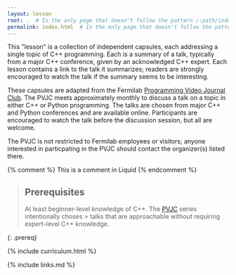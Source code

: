 ```yaml
---
layout: lesson
root: .  # Is the only page that doesn't follow the pattern /:path/index.html
permalink: index.html  # Is the only page that doesn't follow the pattern /:path/index.html
---
```


This "lesson" is a collection of independent capsules, each addressing a single topic of C++ programming.
Each is a summary of a talk, typically from a major C++ conference, given by an acknowledged C++ expert.
Each lesson contains a link to the talk it summarizes; readers are strongly encouraged to watch the talk
if the summary seems to be interesting.

These capsules are adapted from the Fermilab
[Programming Video Journal Club](https://indico.fnal.gov/category/1164/).
The PVJC meets approximately monthly to discuss a talk on a topic in either C++ or Python programming.
The talks are chosen from major C++ and Python conferences and are available online.
Participants are encouraged to watch the talk before the discussion session, but all are welcome.

The PVJC is not restricted to Fermilab employees or visitors; 
anyone interested in particpating in the PVJC should contact the organizer(s) listed there.

<!-- this is an html comment -->

{% comment %} This is a comment in Liquid {% endcomment %}

> ## Prerequisites
>
> At least beginner-level knowledge of C++. The
> [PVJC](https://indico.fnal.gov/category/1164/)
> series intentionally choses > talks that are approachable without requiring
> expert-level C++ knowledge.

{: .prereq}

{% include curriculum.html %}

{% include links.md %}
